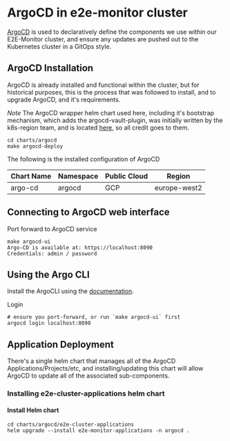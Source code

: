 # ArgoCD in e2e-monitor cluster

[ArgoCD](https://argo-cd.readthedocs.io/en/stable/) is used to declaratively define the components we use within our E2E-Monitor cluster, and ensure any updates are pushed out to the Kubernetes cluster in a GitOps style.

## ArgoCD Installation

ArgoCD is already installed and functional within the cluster, but for historical purposes, this is the process that was followed to install, and to upgrade ArgoCD, and it's requirements.

*Note* The ArgoCD wrapper helm chart used here, including it's bootstrap mechanism, which adds the argocd-vault-plugin, was initially written by the k8s-region team, and is located [here](https://github.com/elastic/cloud/tree/master/go/k8s-region/deploy), so all credit goes to them.

```shell
cd charts/argocd
make argocd-deploy
```

The following is the installed configuration of ArgoCD

| Chart Name | Namespace | Public Cloud | Region |
|---|---|---|---|
| argo-cd | argocd | GCP | europe-west2 |

## Connecting to ArgoCD web interface

Port forward to ArgoCD service

```shell
make argocd-ui
Argo-CD is available at: https://localhost:8090
Credentials: admin / password
```

## Using the Argo CLI

Install the ArgoCLI using the [documentation](https://argo-cd.readthedocs.io/en/stable/cli_installation/).

Login

```
# ensure you port-forward, or run `make argocd-ui` first
argocd login localhost:8090
```

## Application Deployment

There's a single helm chart that manages all of the ArgoCD Applications/Projects/etc, and installing/updating this chart will allow ArgoCD to update all of the associated sub-components.

### Installing e2e-cluster-applications helm chart

#### Install Helm chart

```shell
cd charts/argocd/e2e-cluster-applications
helm upgrade --install e2e-monitor-applications -n argocd .
```
